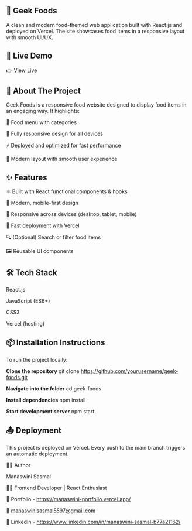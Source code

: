 ## 🍔 Geek Foods 

A clean and modern food-themed web application built with React.js and deployed on Vercel. The site showcases food items in a responsive layout with smooth UI/UX.

## 🚀 Live Demo

👉 [View Live ](https://geek-foods-home.vercel.app/)  

## 📄 About The Project

Geek Foods is a responsive food website designed to display food items in an engaging way.
It highlights:

🍕 Food menu with categories

📱 Fully responsive design for all devices

⚡ Deployed and optimized for fast performance

🎨 Modern layout with smooth user experience

## ✨ Features

⚛️ Built with React functional components & hooks

🎨 Modern, mobile-first design

📱 Responsive across devices (desktop, tablet, mobile)

🚀 Fast deployment with Vercel

🔍 (Optional) Search or filter food items

🖼️ Reusable UI components

## 🛠️ Tech Stack

React.js

JavaScript (ES6+)

CSS3 

Vercel (hosting)

## 📦 Installation Instructions

To run the project locally:

**Clone the repository**
git clone https://github.com/yourusername/geek-foods.git

**Navigate into the folder**
cd geek-foods

**Install dependencies**
npm install

**Start development server**
npm start

## 📤 Deployment

This project is deployed on Vercel.
Every push to the main branch triggers an automatic deployment.

🙋‍♀️ Author

Manaswini Sasmal

👩‍💻 Frontend Developer | React Enthusiast

🔗 Portfolio - https://manaswini-portfolio.vercel.app/

📧 manaswinisasmal5597@gmail.com

🔗 LinkedIn - https://www.linkedin.com/in/manaswini-sasmal-b77a21162/

